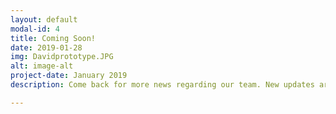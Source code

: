 ```yaml
---
layout: default
modal-id: 4
title: Coming Soon!
date: 2019-01-28
img: Davidprototype.JPG
alt: image-alt
project-date: January 2019
description: Come back for more news regarding our team. New updates are coming soon. Check out our Twitter and Facebook accounts for more about us.

---
```

